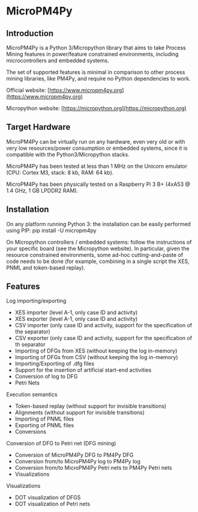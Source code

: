 # MicroPM4Py

## Introduction

MicroPM4Py is a Python 3/Micropython library that aims to take Process Mining features in power/feature constrained environments, including microcontrollers and embedded systems.

The set of supported features is minimal in comparison to other process mining libraries, like PM4Py, and require no Python dependencies to work.

Official website: [https://www.micropm4py.org](https://www.micropm4py.org)

Micropython website: [https://micropython.org](https://micropython.org)

## Target Hardware

MicroPM4Py can be virtually run on any hardware, even very old or with very low resources/power consumption or embedded systems, since it is compatible with the Python3/Micropython stacks.

MicroPM4Py has been tested at less than 1 MHz on the Unicorn emulator (CPU: Cortex M3, stack: 8 kb, RAM: 64 kb).

MicroPM4Py has been physically tested on a Raspberry Pi 3 B+ (4xA53 @ 1.4 GHz, 1 GB LPDDR2 RAM).

## Installation

On any platform running Python 3: the installation can be easily performed using PIP: pip install -U micropm4py

On Micropython controllers / embedded systems: follow the instructions of your specific board (see the Micropython website). In particular, given the resource constrained environments, some ad-hoc cutting-and-paste of code needs to be done (for example, combining in a single script the XES, PNML and token-based replay).

## Features

Log importing/exporting

* XES importer (level A-1, only case ID and activity)
* XES exporter (level A-1, only case ID and activity)
* CSV importer (only case ID and activity, support for the specification of the separator)
* CSV exporter (only case ID and activity, support for the specification of th separator
* Importing of DFGs from XES (without keeping the log in-memory)
* Importing of DFGs from CSV (without keeping the log in-memory)
* Importing/Exporting of .dfg files
* Support for the insertion of artificial start-end activities
* Conversion of log to DFG
* Petri Nets

Execution semantics
* Token-based replay (without support for invisible transitions)
* Alignments (without support for invisible transitions)
* Importing of PNML files
* Exporting of PNML files
* Conversions

Conversion of DFG to Petri net (DFG mining)
* Conversion of MicroPM4Py DFG to PM4Py DFG
* Conversion from/to MicroPM4Py log to PM4Py log
* Conversion from/to MicroPM4Py Petri nets to PM4Py Petri nets
* Visualizations

Visualizations
* DOT visualization of DFGS
* DOT visualization of Petri nets
